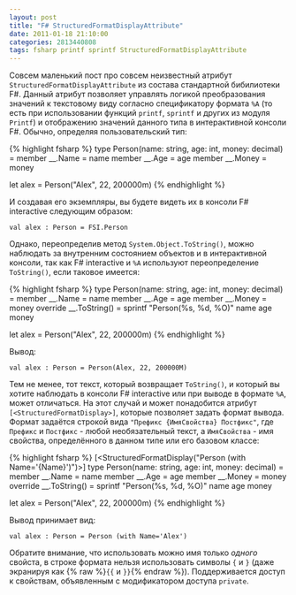 ```yaml
---
layout: post
title: "F# StructuredFormatDisplayAttribute"
date: 2011-01-18 21:10:00
categories: 2813440808
tags: fsharp printf sprintf StructuredFormatDisplayAttribute
---
```

Совсем маленький пост про совсем неизвестный атрибут `StructuredFormatDisplayAttribute` из состава стандартной бибилиотеки F#. Данный атрибут позволяет управлять логикой преобразования значений к текстовому виду согласно спецификатору формата `%A` (то есть при использовании функций `printf`, `sprintf` и других из модуля `Printf`) и отображению значений данного типа в интерактивной консоли F#. Обычно, определяя пользовательский тип:

{% highlight fsharp %}
type Person(name: string, age: int, money: decimal) =
  member __.Name  = name
  member __.Age   = age
  member __.Money = money

let alex = Person("Alex", 22, 200000m)
{% endhighlight %}

И создавая его экземпляры, вы будете видеть их в консоли F# interactive следующим образом:

    val alex : Person = FSI.Person

Однако, переопределив метод `System.Object.ToString()`, можно наблюдать за внутренним состоянием объектов и в интерактивной консоли, так как F# interactive и `%A` используют переопределение `ToString()`, если таковое имеется:

{% highlight fsharp %}
type Person(name: string, age: int, money: decimal) =
  member __.Name  = name
  member __.Age   = age
  member __.Money = money
  override __.ToString() =
    sprintf "Person(%s, %d, %O)" name age money

let alex = Person("Alex", 22, 200000m)
{% endhighlight %}

Вывод:

    val alex : Person = Person(Alex, 22, 200000M)

Тем не менее, тот текст, который возвращает `ToString()`, и который вы хотите наблюдать в консоли F# interactive или при выводе в формате `%A`, может отличаться. На этот случай и может понадобится атрибут `[<StructuredFormatDisplay>]`, которые позволяет задать формат вывода. Формат задаётся строкой вида `"Префикс {ИмяСвойства} Постфикс"`, где `Префикс` и `Постфикс` - любой необязательный текст, а `ИмяСвойства` - имя свойства, определённого в данном типе или его базовом классе:

{% highlight fsharp %}
[<StructuredFormatDisplay("Person (with Name='{Name}')")>]
type Person(name: string, age: int, money: decimal) =
  member __.Name  = name
  member __.Age   = age
  member __.Money = money
  override __.ToString() =
    sprintf "Person(%s, %d, %O)" name age money

let alex = Person("Alex", 22, 200000m)
{% endhighlight %}

Вывод принимает вид:

    val alex : Person = Person (with Name='Alex')

Обратите внимание, что использовать можно имя только *одного* свойста, в строке формата нельзя использовать символы `{` и `}` (даже экранируя как {% raw %}`{{` и `}}`{% endraw %}). Поддерживается доступ к свойствам, объявленным с модификатором доступа `private`.